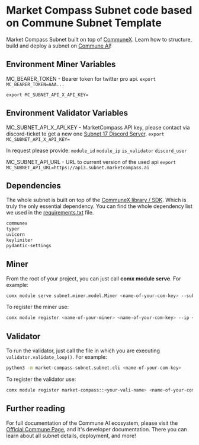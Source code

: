 # Market Compass Subnet code based on Commune Subnet Template

Market Compass Subnet built on top of [CommuneX](https://github.com/agicommies/communex).
Learn how to structure, build and deploy a subnet on [Commune AI](https://communeai.org/)!

## Environment Miner Variables

MC_BEARER_TOKEN - Bearer token for twitter pro api.
`export MC_BEARER_TOKEN=AAA...`

`export MC_SUBNET_API_X_API_KEY=`

## Environment Validator Variables
MC_SUBNET_API_X_API_KEY - MarketCompass API key, please contact via discord-ticket to get a new one [Subnet 17 Discord Server](https://discord.gg/9KXf3BMCJA).
`export MC_SUBNET_API_X_API_KEY=`

In request please provide: `module_id` `module_ip` `is_validator` `discord_user`

MC_SUBNET_API_URL - URL to current version of the used api
`export MC_SUBNET_API_URL=https://api3.subnet.marketcompass.ai`

## Dependencies
The whole subnet is built on top of the [CommuneX library / SDK](https://github.com/agicommies/communex).
Which is truly the only essential dependency.
You can find the whole dependency list we used in the [requirements.txt](requirements.txt) file.

```txt
communex
typer
uvicorn
keylimiter
pydantic-settings
```

## Miner

From the root of your project, you can just call **comx module serve**. For example:

```sh
comx module serve subnet.miner.model.Miner <name-of-your-com-key> --subnets-whitelist 17 --ip 0.0.0.0 --port 8000
```

To register the miner use:
```sh
comx module register <name-of-your-miner> <name-of-your-com-key> --ip <your-ip-of-the-server> --port 8000 --netuid 17  
```

## Validator

To run the validator, just call the file in which you are executing `validator.validate_loop()`. For example:

```sh
python3 -m market-compass-subnet.subnet.cli <name-of-your-com-key>
```

To register the validator use:
```sh
comx module register market-compass::<your-vali-name> <name-of-your-com-key> --netuid 17  
```

## Further reading
For full documentation of the Commune AI ecosystem, please visit the [Official Commune Page](https://communeai.org/),
and it's developer documentation. There you can learn about all subnet details, deployment, and more!
